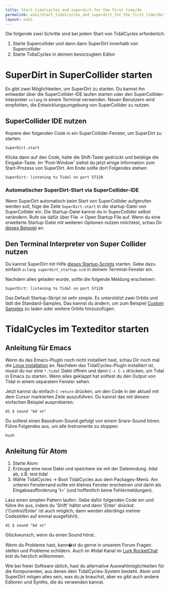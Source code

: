 ```yaml
---
title: Start tidalcycles and superdirt for the first time/de
permalink: wiki/Start_tidalcycles_and_superdirt_for_the_first_time/de/
layout: wiki
---
```


<languages />

Die folgende zwei Schritte sind bei jedem Start von TidalCycles
erforderlich:

1.  Starte Supercollider und dann dann SuperDirt innerhalb von
    Supercollider
2.  Starte TidlaCycles in deinem bevorzugtem Editor

# SuperDirt in SuperCollider starten

Es gibt zwei Möglichkeiten, um SuperDirt zu starten. Du kannst ihn
entweder über die SuperCollider-IDE laufen starten oder den
SuperCollider-Interpreter `sclang` in einem Terminal verwenden. Neuen
Benutzern wird empfohlen, die Entwicklungsumgebung von SuperCollider zu
nutzen.

## SuperCollider IDE nutzen

Kopiere den folgenden Code in ein SuperCollider-Fenster, um SuperDirt zu
starten:

`SuperDirt.start`

Klicke dann auf den Code, halte die Shift-Taste gedrückt und betätige
die Eingabe-Taste. Im 'Post-Window' siehst du jetzt einige Information
zum Start-Prozess von SuperDirt. Am Ende sollte dort Folgendes stehen:

`SuperDirt: listening to Tidal on port 57120`

### Automatischer SuperDirt-Start via SuperCollider-IDE

Wenn SuperDirt automatisch beim Start von SuperCollider aufgerufen
werden soll, füge die Zeile `SuperDirt.start` in die startup-Datei von
SuperCollider ein. Die Startup-Datei kannst du in SuperCollider selbst
verändern. Rufe sie dafür über File -\> Open Startup File auf. Wenn du
eine erweiterte Startup-Datei mit weiteren Optionen nutzen möchtest,
schau Dir [dieses
Beispiel](https://github.com/musikinformatik/SuperDirt/blob/master/superdirt_startup.scd)
an.

## Den Terminal Interpreter von Super Collider nutzen

Du kannst SuperDirt mit Hilfe [dieses
Startup-Scripts](https://raw.githubusercontent.com/musikinformatik/SuperDirt/develop/superdirt_startup.scd)
starten. Gebe dazu einfach `sclang superdirt_startup.scd` in deinem
Terminal-Fenster ein.

Nachdem alles geladen wurde, sollte die folgende Meldung erscheinen:

`SuperDirt: listening to Tidal on port 57120`

Das Default Startup-Skript ist sehr simple. Es unterstützt zwei Orbits
und lädt die Standard-Samples. Das kannst du ändern, um zum Beispiel
[Custom Samples](/wiki/Custom_Samples "wikilink") zu laden oder weitere Orbits
hinzuzufügen.

# TidalCycles im Texteditor starten

## Anleitung für Emacs

Wenn du das Emacs-PlugIn noch nicht installiert hast, schau Dir noch mal
die [Linux installation](/wiki/Linux_installation "wikilink") an. Nachdem das
TidalCycles-PlugIn installiert ist, musst du nur eine `*.tidal` Datei
öffnen und dann `C-c C-s` drücken, um Tidal in Emacs zu starten. Wenn
alles geklappt hat solltest du den Output von Tidal in einem separatem
Fenster sehen.

Jetzt kannst du einfach `C-return` drücken, um den Code in der aktuell
mit dem Cursor markierten Zeile auszuführen. Du kannst das mit diesem
einfachen Beispiel ausprobieren:

`d1 $ sound "bd sn"`

Du solltest einen Bassdrum-Sound gefolgt von einem Snare-Sound hören.
Führe Folgendes aus, um alle Instrumente zu stoppen:

`hush`

## Anleitung für Atom

1.  Starte Atom
2.  Erzeuge eine neue Datei und speichere sie mit der Dateiendung .tidal
    ab, z.B. test.tidal
3.  Wähle TidalCycles -\> Boot TidalCycles aus dem Packages-Menü. Am
    unteren Fensterrand sollte ein kleines Fenster erscheinen und darin
    als Eingabeaufforderung 't\>' (und hoffentlich keine
    Fehlermeldungen).

Lass einen simplen Pattern laufen. Gebe dafür folgenden Code ein und
führe ihn aus, indem du 'Shift' hältst und dann 'Enter' drückst.
('Control/Enter' ist auch möglich, dann werden allerdings mehrer
Codezeilen auf einmal ausgeführt).

`d1 $ sound "bd sn"`

Glückwunsch, wenn du einen Sound hörst.

Wenn du Probleme hast, kann�st du gerne in unserem Forum Fragen stellen
und Probleme schildern. Auch im \#tidal Kanal im [Lurk
RocketChat](https://talk.lurk.org/channel/tidal) bist du herzlich
willkommen.

Wie bei freier Software üblich, hast du alternative Auswahlmöglichkeiten
für die Komponenten, aus denen dein TidalCycles-System besteht. Atom und
SuperDirt mögen alles sein, was du je brauchst, aber es gibt auch andere
Editoren und Synths, die du verwenden kannst.
